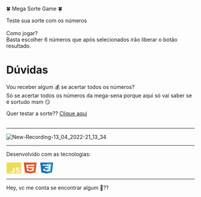 🍀 Mega Sorte Game 🍀

Teste sua sorte com os números
<br><br>
Como jogar? <br>
Basta escolher 6 números que após selecionados irão liberar o botão resultado.


<h1>Dúvidas</h1>
Vou receber algum 💰 se acertar todos os números?<br>
Só se acertar todos os números da mega-sena porque aqui só vai saber se é sortudo msm 😏


Quer testar a sorte?? <a href="https://pamelamarinho.github.io/mega-sorte/">Clique aqui<a/>
 <br><br><hr>

![New-Recording-13_04_2022-21_13_34](https://user-images.githubusercontent.com/40448360/163289958-35931022-328a-47a0-a62a-8ff968aa48ee.gif)

<hr>

 Desenvolvido com as tecnologias:

  <img align="center" alt="Pamela-Js" height="30" width="40" src="https://raw.githubusercontent.com/devicons/devicon/master/icons/javascript/javascript-plain.svg"> <img align="center" alt="Pamela-HTML" height="30" width="40" src="https://raw.githubusercontent.com/devicons/devicon/master/icons/html5/html5-original.svg"> <img align="center" alt="Pamela-CSS" height="30" width="40" src="https://raw.githubusercontent.com/devicons/devicon/master/icons/css3/css3-original.svg">
  
  <hr>

 
 Hey, vc me conta se encontrar algum 🐛?? 
